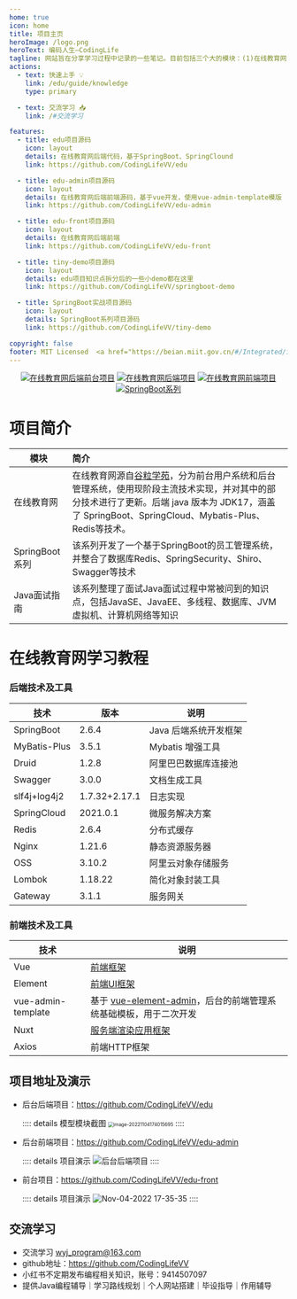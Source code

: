 ```yaml
---
home: true
icon: home
title: 项目主页
heroImage: /logo.png
heroText: 编码人生—CodingLife
tagline: 网站旨在分享学习过程中记录的一些笔记。目前包括三个大的模块：(1)在线教育网(2)SpringBoot系列(3)Java面试指南
actions:
  - text: 快速上手 💡
    link: /edu/guide/knowledge
    type: primary

  - text: 交流学习 📥
    link: /#交流学习

features:
  - title: edu项目源码
    icon: layout
    details: 在线教育网后端代码，基于SpringBoot、SpringClound
    link: https://github.com/CodingLifeVV/edu

  - title: edu-admin项目源码
    icon: layout
    details: 在线教育网后端前端源码，基于vue开发，使用vue-admin-template模版
    link: https://github.com/CodingLifeVV/edu-admin

  - title: edu-front项目源码
    icon: layout
    details: 在线教育网后端前端
    link: https://github.com/CodingLifeVV/edu-front

  - title: tiny-demo项目源码
    icon: layout
    details: edu项目知识点拆分后的一些小demo都在这里
    link: https://github.com/CodingLifeVV/springboot-demo

  - title: SpringBoot实战项目源码
    icon: layout
    details: SpringBoot系列项目源码
    link: https://github.com/CodingLifeVV/tiny-demo

copyright: false
footer: MIT Licensed  <a href="https://beian.miit.gov.cn/#/Integrated/index" target="_blank">浙ICP备2022028662号-1</a> | Copyright © 2022-present <a href="https://github.com/CodingLifeVV" target="_blank">CodingLifeVV</a> </p> 内容创作不易，引用请注明出处，网站已备案，切勿侵权
---
```


<p style="text-align:center;">
    <a href="https://github.com/CodingLifeVV/edu-admin/tree/master"><img src="https://img.shields.io/badge/%E5%9C%A8%E7%BA%BF%E6%95%99%E8%82%B2%E7%BD%91%E5%90%8E%E7%AB%AF%E5%89%8D%E5%8F%B0%E9%A1%B9%E7%9B%AE-edu--admin-blue" alt="在线教育网后端前台项目"></a>
    <a href="https://github.com/CodingLifeVV/edu"><img src="https://img.shields.io/badge/%E5%9C%A8%E7%BA%BF%E6%95%99%E8%82%B2%E7%BD%91%E5%90%8E%E7%AB%AF%E9%A1%B9%E7%9B%AE-edu-orange" alt="在线教育网后端项目"></a>
    <a href="https://github.com/CodingLifeVV/edu-front"><img src="https://img.shields.io/badge/%E5%9C%A8%E7%BA%BF%E6%95%99%E8%82%B2%E7%BD%91%E5%89%8D%E7%AB%AF%E9%A1%B9%E7%9B%AE-edu--front-brightgreen" alt="在线教育网前端项目"></a>
    <a href="https://github.com/CodingLifeVV/springboot-demo"><img src="https://img.shields.io/badge/SpringBoot%E7%B3%BB%E5%88%97%E6%BA%90%E7%A0%81-springboot--demo-important" alt="SpringBoot系列"></a>
</p>


# 项目简介

| 模块           | 简介                                                         |
| -------------- | :----------------------------------------------------------- |
| 在线教育网     | 在线教育网源自[谷粒学苑](https://www.bilibili.com/video/BV1dQ4y1A75e/?spm_id_from=333.999.0.0&vd_source=abf2b3c27024a82e5c3803d588ff8453)，分为前台用户系统和后台管理系统，使用现阶段主流技术实现，并对其中的部分技术进行了更新。后端 java 版本为 JDK17，涵盖了 SpringBoot、SpringCloud、Mybatis-Plus、Redis等技术。 |
| SpringBoot系列 | 该系列开发了一个基于SpringBoot的员工管理系统，并整合了数据库Redis、SpringSecurity、Shiro、Swagger等技术 |
| Java面试指南   | 该系列整理了面试Java面试过程中常被问到的知识点，包括JavaSE、JavaEE、多线程、数据库、JVM虚拟机、计算机网络等知识 |

# 在线教育网学习教程

### 后端技术及工具

| 技术          | 版本          | 说明                                   |
| ------------- | ------------- | -------------------------------------- |
| SpringBoot    | 2.6.4         | Java 后端系统开发框架                  |
| MyBatis-Plus  | 3.5.1         | Mybatis 增强工具                       |
| Druid         | 1.2.8         | 阿里巴巴数据库连接池                   |
| Swagger       | 3.0.0         | 文档生成工具                           |
| slf4j+log4j2  | 1.7.32+2.17.1 | 日志实现                               |
| SpringCloud   | 2021.0.1      | 微服务解决方案                         |
| Redis         |   2.6.4       |  分布式缓存  |
| Nginx         |  1.21.6        |  静态资源服务器  |
| OSS           |  3.10.2        |  阿里云对象存储服务  |
| Lombok        |  1.18.22       |  简化对象封装工具  |
| Gateway       |  3.1.1   |  服务网关  |

### 前端技术及工具

| 技术                 | 说明                                                         |
| ------------------  | ----------------------------------------------------------- |
|   Vue                   |     [前端框架]( 	https://vuejs.org/)      | 
|   Element              |     [前端UI框架](https://element.eleme.io)    |                   
| vue-admin-template  | 基于 [vue-element-admin](https://panjiachen.github.io/vue-element-admin-site/zh/)，后台的前端管理系统基础模板，用于二次开发 |                                  
| Nuxt                |           [服务端渲染应用框架](https://www.nuxtjs.cn/guide)              |  
|   Axios                |     前端HTTP框架          |                                               

## 项目地址及演示
- 后台后端项目：<a href="https://github.com/CodingLifeVV/edu" target="_blank">https://github.com/CodingLifeVV/edu</a>

  :::: details 模型模块截图
  <img src="https://eduimage1.oss-cn-beijing.aliyuncs.com/img/image-20221104174015695.png" alt="image-20221104174015695" style="zoom:60%;" />
  ::::

- 后台前端项目：<a href="https://github.com/CodingLifeVV/edu-admin" target="_blank">https://github.com/CodingLifeVV/edu-admin</a>

  :::: details 项目演示
  ![后台后端项目](https://eduimage1.oss-cn-beijing.aliyuncs.com/img/Nov-04-2022%2017-27-55.gif)
  ::::

- 前台项目：<a href="https://github.com/CodingLifeVV/edu-front" target="_blank">https://github.com/CodingLifeVV/edu-front</a>

  :::: details 项目演示
  ![Nov-04-2022 17-35-35](https://eduimage1.oss-cn-beijing.aliyuncs.com/img/Nov-04-2022%2017-35-35.gif)
  ::::



## 交流学习

- 交流学习 wyj_program@163.com
- github地址：https://github.com/CodingLifeVV
- 小红书不定期发布编程相关知识，账号：9414507097
- 提供Java编程辅导｜学习路线规划｜个人网站搭建｜毕设指导｜作用辅导






